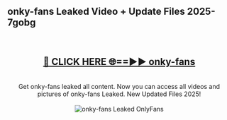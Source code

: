 <h2>onky-fans Leaked Video + Update Files 2025- 7gobg</h2>
<br>
<div align="center">
<h2><a href="https://libra.edu.pl?onky-fans" rel="nofollow">🔴 CLICK HERE 🌐==►► onky-fans</a></h2>
<br>
Get onky-fans leaked all content. Now you can access all videos and pictures of onky-fans Leaked. New Updated Files 2025!
<br>
<br>
<a href="https://libra.edu.pl?onky-fans" rel="nofollow" data-target="animated-image.originalLink"><img src="https://i.ibb.co.com/WyWwxjT/player-gif2.gif" alt="onky-fans Leaked OnlyFans" style="max-width: 100%; display: inline-block;" data-target="animated-image.originalImage"></a>
</div>
<br>
